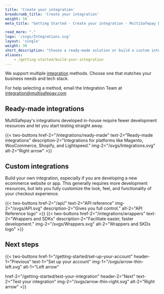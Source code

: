 ```yaml
---
title: 'Create your integration'
breadcrumb_title: 'Create your integration'
weight: 10
meta_title: "Getting Started - Create your integration - MultiSafepay Docs"

read_more: "."
logo: '/svgs/Integrations.svg'
layout: 'single'
weight: 30
short_description: "Choose a ready-made solution or build a custom integration."
aliases:
    - /getting-started/build-your-integration
---
```


We support multiple [integration](/getting-started/glossary/#integration) methods. Choose one that matches your business needs and tech stack.   

For help selecting a method, email the Integration Team at <integration@multisafepay.com>

## Ready-made integrations
MultiSafepay's integrations developed in-house require fewer development resources and let you start testing straight away. 

{{< two-buttons href-2="/integrations/ready-made" text-2="Ready-made integrations" description-2="Integrations for platforms like Magento, WooCommerce, Shopify, and Lightspeed." img-2="/svgs/Integrations.svg" alt-2="Right arrow" >}}

## Custom integrations
Build your own integration, especially if you are developing a new ecommerce website or app. This generally requires more development resources, but lets you fully customize the look, feel, and functionality of your checkout experience.

{{< two-buttons href-2="/api/" text-2="API reference" img-2="/svgs/API.svg" description-2="Gives you full control." alt-2="API Reference logo" >}}
{{< two-buttons href-2="/integrations/wrappers" text-2="Wrappers and SDKs" description-2="Facilitate easier, faster development." img-2="/svgs/Wrappers.svg" alt-2="Wrappers and SKDs logo" >}}

## Next steps

{{< two-buttons
href-1="/getting-started/set-up-your-account" header-1="Previous" text-1="Set up your account" img-1="/svgs/arrow-thin-left.svg" alt-1="Left arrow" 

href-2="/getting-started/test-your-integration" header-2="Next" text-2="Test your integration" img-2="/svgs/arrow-thin-right.svg" alt-2="Right arrow" >}}
